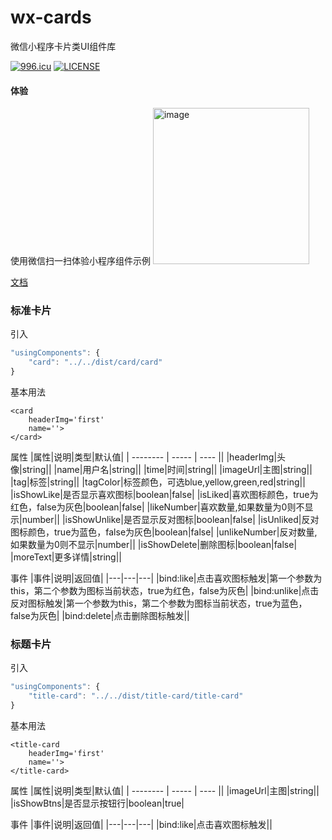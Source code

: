 # wx-cards

微信小程序卡片类UI组件库

[![996.icu](https://img.shields.io/badge/link-996.icu-red.svg)](https://996.icu) [![LICENSE](https://img.shields.io/badge/license-Anti%20996-blue.svg)](https://github.com/996icu/996.ICU/blob/master/LICENSE)



#### 体验
使用微信扫一扫体验小程序组件示例
<img src='https://user-images.githubusercontent.com/23134442/56375252-9e4bc580-6237-11e9-8371-5b3f540c795e.png' alt='image' width='250' />


[文档](https://github.com/katherine0325/katherine0325.github.io/issues/25)


### 标准卡片

引入
```javascript
"usingComponents": {
    "card": "../../dist/card/card"
}
```
基本用法
```
<card
    headerImg='first'
    name=''>
</card>
```
属性
|属性|说明|类型|默认值|
| --------   | -----  | ----  ||
|headerImg|头像|string||
|name|用户名|string||
|time|时间|string||
|imageUrl|主图|string||
|tag|标签|string||
|tagColor|标签颜色，可选blue,yellow,green,red|string||
|isShowLike|是否显示喜欢图标|boolean|false|
|isLiked|喜欢图标颜色，true为红色，false为灰色|boolean|false|
|likeNumber|喜欢数量,如果数量为0则不显示|number||
|isShowUnlike|是否显示反对图标|boolean|false|
|isUnliked|反对图标颜色，true为蓝色，false为灰色|boolean|false|
|unlikeNumber|反对数量,如果数量为0则不显示|number||
|isShowDelete|删除图标|boolean|false|
|moreText|更多详情|string||

事件
|事件|说明|返回值|
|---|---|---|
|bind:like|点击喜欢图标触发|第一个参数为this，第二个参数为图标当前状态，true为红色，false为灰色|
|bind:unlike|点击反对图标触发|第一个参数为this，第二个参数为图标当前状态，true为蓝色，false为灰色|
|bind:delete|点击删除图标触发||


### 标题卡片
引入
```javascript
"usingComponents": {
    "title-card": "../../dist/title-card/title-card"
}
```
基本用法
```
<title-card
    headerImg='first'
    name=''>
</title-card>
```
属性
|属性|说明|类型|默认值|
| --------   | -----  | ----  ||
|imageUrl|主图|string||
|isShowBtns|是否显示按钮行|boolean|true|

事件
|事件|说明|返回值|
|---|---|---|
|bind:like|点击喜欢图标触发||

